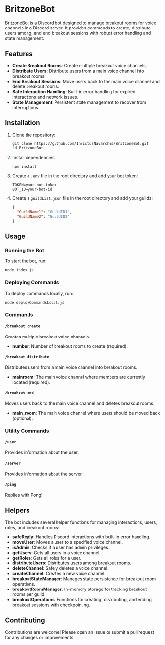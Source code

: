 # BritzoneBot

BritzoneBot is a Discord bot designed to manage breakout rooms for voice channels in a Discord server. It provides commands to create, distribute users among, and end breakout sessions with robust error handling and state management.

## Features

- **Create Breakout Rooms**: Create multiple breakout voice channels.
- **Distribute Users**: Distribute users from a main voice channel into breakout rooms.
- **End Breakout Sessions**: Move users back to the main voice channel and delete breakout rooms.
- **Safe Interaction Handling**: Built-in error handling for expired interactions and network issues.
- **State Management**: Persistent state management to recover from interruptions.

## Installation

1. Clone the repository:
    ```sh
    git clone https://github.com/InvictusNavarchus/BritzoneBot.git
    cd BritzoneBot
    ```

2. Install dependencies:
    ```sh
    npm install
    ```

3. Create a `.env` file in the root directory and add your bot token:
    ```env
    TOKEN=your-bot-token
    BOT_ID=your-bot-id
    ```

4. Create a `guildList.json` file in the root directory and add your guilds:
    ```json
    {
      "GuildName1": "GuildID1",
      "GuildName2": "GuildID2"
    }
    ```

## Usage

### Running the Bot

To start the bot, run:
```sh
node index.js
```

### Deploying Commands

To deploy commands locally, run:
```sh
node deployCommandsLocal.js
```

### Commands

#### `/breakout create`

Creates multiple breakout voice channels.

- **number**: Number of breakout rooms to create (required).

#### `/breakout distribute`

Distributes users from a main voice channel into breakout rooms.

- **mainroom**: The main voice channel where members are currently located (required).

#### `/breakout end`

Moves users back to the main voice channel and deletes breakout rooms.

- **main_room**: The main voice channel where users should be moved back (optional).

### Utility Commands

#### `/user`

Provides information about the user.

#### `/server`

Provides information about the server.

#### `/ping`

Replies with Pong!

## Helpers

The bot includes several helper functions for managing interactions, users, roles, and breakout rooms:

- **safeReply**: Handles Discord interactions with built-in error handling.
- **moveUser**: Moves a user to a specified voice channel.
- **isAdmin**: Checks if a user has admin privileges.
- **getUsers**: Gets all users in a voice channel.
- **getRoles**: Gets all roles for a user.
- **distributeUsers**: Distributes users among breakout rooms.
- **deleteChannel**: Safely deletes a voice channel.
- **createChannel**: Creates a new voice channel.
- **breakoutStateManager**: Manages state persistence for breakout room operations.
- **breakoutRoomManager**: In-memory storage for tracking breakout rooms per guild.
- **breakoutOperations**: Functions for creating, distributing, and ending breakout sessions with checkpointing.

## Contributing

Contributions are welcome! Please open an issue or submit a pull request for any changes or improvements.

